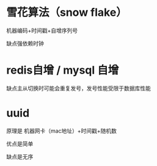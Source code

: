 # 雪花算法（snow flake）

机器编码+时间戳+自增序列号

缺点强依赖时钟

# redis自增 / mysql 自增

缺点主从切换时可能会重复发号，发号性能受限于数据库性能

# uuid

原理是 机器网卡（mac地址）+时间戳+随机数

优点是简单

缺点是无序